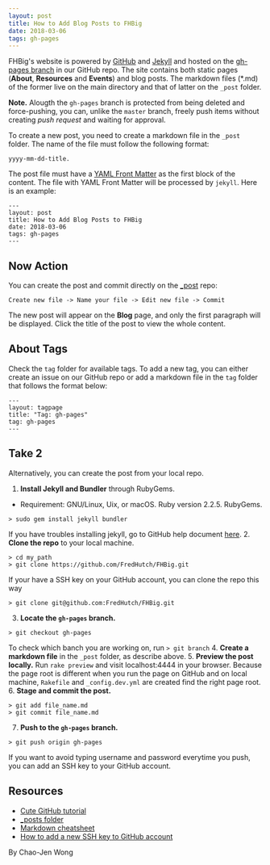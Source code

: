 ```yaml
---
layout: post
title: How to Add Blog Posts to FHBig
date: 2018-03-06
tags: gh-pages 
---
```


FHBig's website is powered by [GitHub](https://github.com) and
[Jekyll](https://jekyllrb.com) and hosted on the
[gh-pages branch](https://github.com/FredHutch/FHBig/tree/gh-pages) in
our GitHub repo. 
The site contains both static pages (__About__,  __Resources__ and
__Events__) and blog posts. The markdown files (\*.md) of the former
live on the main directory and that of latter on the `_post`
folder. 

__Note.__ Alougth the `gh-pages` branch is protected from being
deleted and  force-pushing, you can, unlike the `master` branch, freely
push items without creating _push request_ and waiting for approval.


To create a new post, you need to create a markdown file in the `_post`
folder. The name of the file must follow the following format:
```
yyyy-mm-dd-title.
```

The post file must have a [YAML Front
Matter](https://jekyllrb.com/docs/frontmatter/) as the first block of
the content. The file with YAML Front Matter will be processed by
`jekyll`. Here is an example: 
```
---
layout: post
title: How to Add Blog Posts to FHBig
date: 2018-03-06
tags: gh-pages
---
```

## Now Action
You can create the post and commit directly on the
[_post](https://github.com/FredHutch/FHBig/tree/gh-pages/_postsd) repo:

```
Create new file -> Name your file -> Edit new file -> Commit
```

The new post will appear on the __Blog__ page, and only the first
paragraph will be displayed. Click the title of the post to view the
whole content. 

## About Tags
Check the `tag` folder for available tags.  To add a new tag, you can
either create an issue on our GitHub repo or add a markdown file in the `tag` 
folder that follows the format below:
```
---
layout: tagpage
title: "Tag: gh-pages"
tag: gh-pages
---
```

## Take 2
Alternatively,  you can create the post from your local repo.

1. __Install Jekyll and Bundler__ through RubyGems.
  - Requirement: GNU/Linux, Uix, or macOS. Ruby version 2.2.5. RubyGems.
```
> sudo gem install jekyll bundler 
```
If you have troubles installing jekyll, go to GitHub help document [here](https://help.github.com/articles/setting-up-your-github-pages-site-locally-with-jekyll/).
2. __Clone the repo__ to your local machine.
```
> cd my_path
> git clone https://github.com/FredHutch/FHBig.git
```
If your have a SSH key on your GitHub account, you can clone the repo this way
```
> git clone git@github.com:FredHutch/FHBig.git
```
3. __Locate the `gh-pages` branch.__
```
> git checkout gh-pages
```
To check which banch you are working on, run `> git branch`
4. __Create a markdown file__ in the `_post` folder, as describe above.
5. __Preview the post locally.__
  Run `rake preview` and visit
  localhost:4444 in your browser.  Because the page root is different
  when you run the page on GitHub and on local machine, `Rakefile` and
  `_config.dev.yml` are created find the right page root.  
6. __Stage and commit the post.__
```
> git add file_name.md
> git commit file_name.md
```
7. __Push to the `gh-pages` branch.__
```
> git push origin gh-pages 
```

If you want to avoid typing username and password
everytime you push, you can add an SSH key to your GitHub account.

## Resources
- [Cute GitHub tutorial](https://try.github.io)
- [_posts folder](https://jekyllrb.com/docs/posts/#the-posts-folder)
- [Markdown cheatsheet](https://github.com/adam-p/markdown-here/wiki/Markdown-Cheatsheet)
- [How to add a new SSH key to GitHub account](https://help.github.com/articles/adding-a-new-ssh-key-to-your-github-account/)

By Chao-Jen Wong
